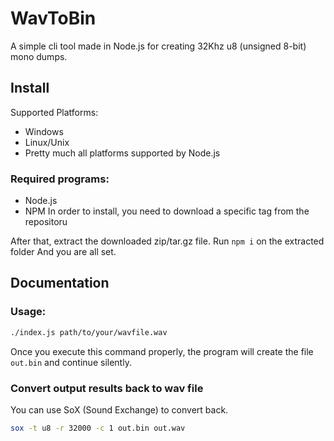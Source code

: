# WavToBin

A simple cli tool made in Node.js for creating 32Khz u8 (unsigned 8-bit) mono dumps.

## Install

Supported Platforms:

- Windows
- Linux/Unix
- Pretty much all platforms supported by Node.js

### Required programs:

- Node.js
- NPM
  In order to install, you need to download a specific tag from the repositoru

After that, extract the downloaded zip/tar.gz file.
Run `npm i` on the extracted folder
And you are all set.

## Documentation

### Usage:

```sh
./index.js path/to/your/wavfile.wav
```

Once you execute this command properly, the program will create the file `out.bin` and continue silently.

### Convert output results back to wav file

You can use SoX (Sound Exchange) to convert back.

```sh
sox -t u8 -r 32000 -c 1 out.bin out.wav
```
